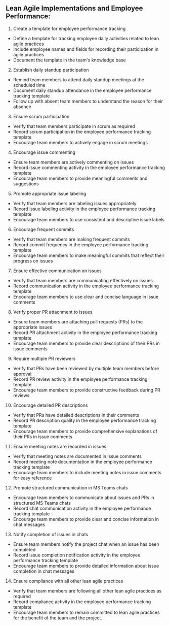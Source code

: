 ## Lean Agile Implementations and Employee Performance:

1. Create a template for employee performance tracking

* Define a template for tracking employee daily activities related to lean agile practices
* Include employee names and fields for recording their participation in agile practices
* Document the template in the team's knowledge base

2. Establish daily standup participation

* Remind team members to attend daily standup meetings at the scheduled time
* Document daily standup attendance in the employee performance tracking template
* Follow up with absent team members to understand the reason for their absence

3. Ensure scrum participation

* Verify that team members participate in scrum as required
* Record scrum participation in the employee performance tracking template
* Encourage team members to actively engage in scrum meetings

4. Encourage issue commenting

* Ensure team members are actively commenting on issues
* Record issue commenting activity in the employee performance tracking template
* Encourage team members to provide meaningful comments and suggestions

5. Promote appropriate issue labeling

* Verify that team members are labeling issues appropriately
* Record issue labeling activity in the employee performance tracking template
* Encourage team members to use consistent and descriptive issue labels

6. Encourage frequent commits

* Verify that team members are making frequent commits
* Record commit frequency in the employee performance tracking template
* Encourage team members to make meaningful commits that reflect their progress on issues

7. Ensure effective communication on issues

* Verify that team members are communicating effectively on issues
* Record communication activity in the employee performance tracking template
* Encourage team members to use clear and concise language in issue comments

8. Verify proper PR attachment to issues

* Ensure team members are attaching pull requests (PRs) to the appropriate issues
* Record PR attachment activity in the employee performance tracking template
* Encourage team members to provide clear descriptions of their PRs in issue comments

9. Require multiple PR reviewers

* Verify that PRs have been reviewed by multiple team members before approval
* Record PR review activity in the employee performance tracking template
* Encourage team members to provide constructive feedback during PR reviews

10. Encourage detailed PR descriptions

* Verify that PRs have detailed descriptions in their comments
* Record PR description quality in the employee performance tracking template
* Encourage team members to provide comprehensive explanations of their PRs in issue comments

11. Ensure meeting notes are recorded in issues

* Verify that meeting notes are documented in issue comments
* Record meeting note documentation in the employee performance tracking template
* Encourage team members to include meeting notes in issue comments for easy reference

12. Promote structured communication in MS Teams chats

* Encourage team members to communicate about issues and PRs in structured MS Teams chats
* Record chat communication activity in the employee performance tracking template
* Encourage team members to provide clear and concise information in chat messages

13. Notify completion of issues in chats

* Ensure team members notify the project chat when an issue has been completed
* Record issue completion notification activity in the employee performance tracking template
* Encourage team members to provide detailed information about issue completion in chat messages

14. Ensure compliance with all other lean agile practices

* Verify that team members are following all other lean agile practices as required
* Record compliance activity in the employee performance tracking template
* Encourage team members to remain committed to lean agile practices for the benefit of the team and the project.
